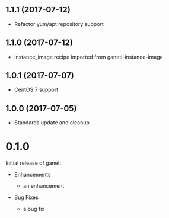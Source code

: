 1.1.1 (2017-07-12)
------------------
- Refactor yum/apt repository support

1.1.0 (2017-07-12)
------------------
- instance_image recipe imported from ganeti-instance-image

1.0.1 (2017-07-07)
------------------
- CentOS 7 support

1.0.0 (2017-07-05)
------------------
- Standards update and cleanup

# 0.1.0

Initial release of ganeti

* Enhancements
  * an enhancement

* Bug Fixes
  * a bug fix
